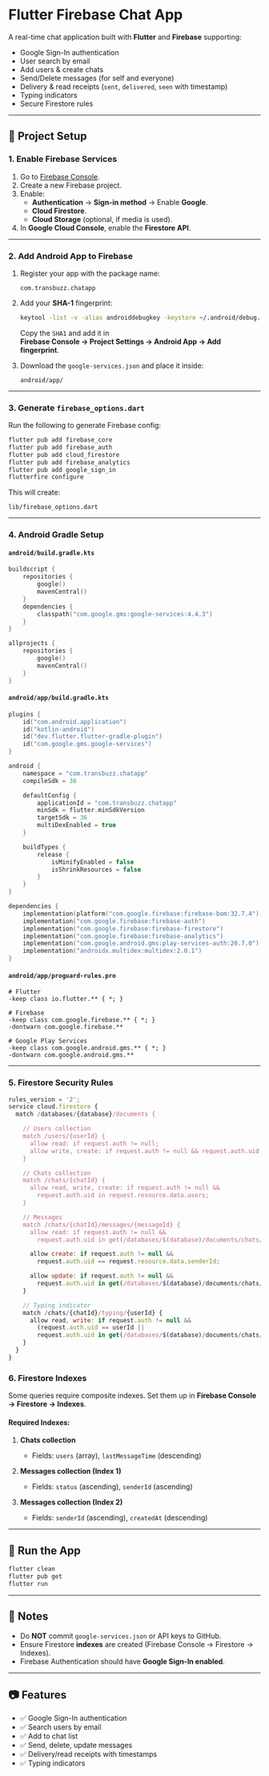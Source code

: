 # Flutter Firebase Chat App

A real-time chat application built with **Flutter** and **Firebase** supporting:
- Google Sign-In authentication
- User search by email
- Add users & create chats
- Send/Delete messages (for self and everyone)
- Delivery & read receipts (`sent`, `delivered`, `seen` with timestamp)
- Typing indicators
- Secure Firestore rules

---

## 🔧 Project Setup

### 1. Enable Firebase Services
1. Go to [Firebase Console](https://console.firebase.google.com/).
2. Create a new Firebase project.
3. Enable:
   - **Authentication** → **Sign-in method** → Enable **Google**.
   - **Cloud Firestore**.
   - **Cloud Storage** (optional, if media is used).
4. In **Google Cloud Console**, enable the **Firestore API**.

---

### 2. Add Android App to Firebase
1. Register your app with the package name:
   ```
   com.transbuzz.chatapp
   ```
2. Add your **SHA-1** fingerprint:
   ```bash
   keytool -list -v -alias androiddebugkey -keystore ~/.android/debug.keystore -storepass android -keypass android
   ```
   Copy the `SHA1` and add it in  
   **Firebase Console → Project Settings → Android App → Add fingerprint**.

3. Download the `google-services.json` and place it inside:
   ```
   android/app/
   ```

---

### 3. Generate `firebase_options.dart`
Run the following to generate Firebase config:
```bash
flutter pub add firebase_core
flutter pub add firebase_auth
flutter pub add cloud_firestore
flutter pub add firebase_analytics
flutter pub add google_sign_in
flutterfire configure
```

This will create:
```
lib/firebase_options.dart
```

---

### 4. Android Gradle Setup

#### `android/build.gradle.kts`
```kotlin
buildscript {
    repositories {
        google()
        mavenCentral()
    }
    dependencies {
        classpath("com.google.gms:google-services:4.4.3")
    }
}

allprojects {
    repositories {
        google()
        mavenCentral()
    }
}
```

#### `android/app/build.gradle.kts`
```kotlin
plugins {
    id("com.android.application")
    id("kotlin-android")
    id("dev.flutter.flutter-gradle-plugin")
    id("com.google.gms.google-services")
}

android {
    namespace = "com.transbuzz.chatapp"
    compileSdk = 36

    defaultConfig {
        applicationId = "com.transbuzz.chatapp"
        minSdk = flutter.minSdkVersion
        targetSdk = 36
        multiDexEnabled = true
    }

    buildTypes {
        release {
            isMinifyEnabled = false
            isShrinkResources = false
        }
    }
}

dependencies {
    implementation(platform("com.google.firebase:firebase-bom:32.7.4"))
    implementation("com.google.firebase:firebase-auth")
    implementation("com.google.firebase:firebase-firestore")
    implementation("com.google.firebase:firebase-analytics")
    implementation("com.google.android.gms:play-services-auth:20.7.0")
    implementation("androidx.multidex:multidex:2.0.1")
}
```

#### `android/app/proguard-rules.pro`
```proguard
# Flutter
-keep class io.flutter.** { *; }

# Firebase
-keep class com.google.firebase.** { *; }
-dontwarn com.google.firebase.**

# Google Play Services
-keep class com.google.android.gms.** { *; }
-dontwarn com.google.android.gms.**
```

---

### 5. Firestore Security Rules
```js
rules_version = '2';
service cloud.firestore {
  match /databases/{database}/documents {

    // Users collection
    match /users/{userId} {
      allow read: if request.auth != null;
      allow write, create: if request.auth != null && request.auth.uid == userId;
    }

    // Chats collection
    match /chats/{chatId} {
      allow read, write, create: if request.auth != null &&
        request.auth.uid in request.resource.data.users;
    }

    // Messages
    match /chats/{chatId}/messages/{messageId} {
      allow read: if request.auth != null &&
        request.auth.uid in get(/databases/$(database)/documents/chats/$(chatId)).data.users;

      allow create: if request.auth != null &&
        request.auth.uid == request.resource.data.senderId;

      allow update: if request.auth != null &&
        request.auth.uid in get(/databases/$(database)/documents/chats/$(chatId)).data.users;
    }

    // Typing indicator
    match /chats/{chatId}/typing/{userId} {
      allow read, write: if request.auth != null &&
        (request.auth.uid == userId ||
        request.auth.uid in get(/databases/$(database)/documents/chats/$(chatId)).data.users);
    }
  }
}
```
### 6. Firestore Indexes

Some queries require composite indexes. Set them up in **Firebase Console → Firestore → Indexes**.

#### Required Indexes:

1. **Chats collection**
   - Fields: `users` (array), `lastMessageTime` (descending)

2. **Messages collection (Index 1)**
   - Fields: `status` (ascending), `senderId` (ascending)

3. **Messages collection (Index 2)**
   - Fields: `senderId` (ascending), `createdAt` (descending)

---

## 🚀 Run the App
```bash
flutter clean
flutter pub get
flutter run
```

---

## 📌 Notes
- Do **NOT** commit `google-services.json` or API keys to GitHub.
- Ensure Firestore **indexes** are created (Firebase Console → Firestore → Indexes).
- Firebase Authentication should have **Google Sign-In enabled**.

---

## 📷 Features
- ✅ Google Sign-In authentication  
- ✅ Search users by email  
- ✅ Add to chat list  
- ✅ Send, delete, update messages  
- ✅ Delivery/read receipts with timestamps  
- ✅ Typing indicators  
